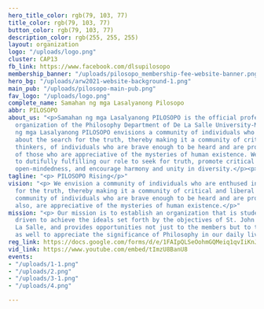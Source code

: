 ```yaml
---
hero_title_color: rgb(79, 103, 77)
title_color: rgb(79, 103, 77)
button_color: rgb(79, 103, 77)
description_color: rgb(255, 255, 255)
layout: organization
logo: "/uploads/logo.png"
cluster: CAP13
fb_link: https://www.facebook.com/dlsupilosopo
membership_banner: "/uploads/pilosopo_membership-fee-website-banner.png"
hero_bg: "/uploads/arw2021-website-background-1.png"
main_pub: "/uploads/pilosopo-main-pub.png"
fav_logo: "/uploads/logo.png"
complete_name: Samahan ng mga Lasalyanong Pilosopo
abbr: PILOSOPO
about_us: "<p>Samahan ng mga Lasalyanong PILOSOPO is the official professional student
  organization of the Philosophy Department of De La Salle University-Manila.</p><p>Samahan
  ng mga Lasalyanong PILOSOPO envisions a community of individuals who are enthused
  about the search for the truth, thereby making it a community of critical and liberal
  thinkers, of individuals who are brave enough to be heard and are pro-active, and
  of those who are appreciative of the mysteries of human existence. We are devoted
  to dutifully fulfilling our role to seek for truth, promote critical thinking and
  open-mindedness, and encourage harmony and unity in diversity.</p><p><br></p>"
tagline: "<p> PILOSOPO Rising</p>"
vision: "<p> We envision a community of individuals who are enthused in the search
  for the truth, thereby making it a community of critical and liberal thinkers, a
  community of individuals who are brave enough to be heard and are pro-active, and
  also, are appreciative of the mysteries of human existence.</p>"
mission: "<p> Our mission is to establish an organization that is student-friendly,
  driven to achieve the ideals set forth by the objectives of St. John Baptist De
  La Salle, and provides opportunities not just to the members but to the whole community
  as well to appreciate the significance of Philosophy in our daily lives.</p>"
reg_link: https://docs.google.com/forms/d/e/1FAIpQLSeOohmGQMeiq1qvIiKnJZokX7YPlwh2-JteAlD1fnPlh6aw3A/viewform?usp=sf_link
vid_link: https://www.youtube.com/embed/tImzU8BanU8
events:
- "/uploads/1-1.png"
- "/uploads/2.png"
- "/uploads/3-1.png"
- "/uploads/4.png"

---
```

